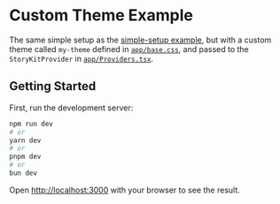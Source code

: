 # Custom Theme Example

The same simple setup as the [simple-setup example](../simple-setup/README.md), but with a custom theme called `my-theme` defined in [`app/base.css`](./app/base.css), and passed to the `StoryKitProvider` in [`app/Providers.tsx`](./app/Providers.tsx).

## Getting Started

First, run the development server:

```bash
npm run dev
# or
yarn dev
# or
pnpm dev
# or
bun dev
```

Open [http://localhost:3000](http://localhost:3000) with your browser to see the result.
